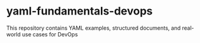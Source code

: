 # yaml-fundamentals-devops
This repository contains YAML examples, structured documents, and real-world use cases for DevOps

